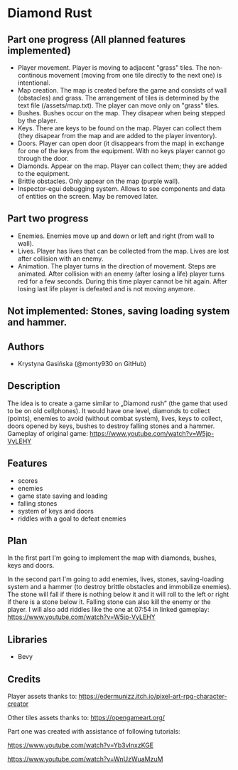 # Diamond Rust

## Part one progress (All planned features implemented)
- Player movement. Player is moving to adjacent "grass" tiles. The non-continous movement (moving from one tile directly to the next one) is intentional.
- Map creation. The map is created before the game and consists of wall (obstacles) and grass. The arrangement of tiles is determined by the text file (/assets/map.txt). The player can move only on "grass" tiles.
- Bushes. Bushes occur on the map. They disapear when being stepped by the player.
- Keys. There are keys to be found on the map. Player can collect them (they disapear from the map and are added to the player inventory).
- Doors. Player can open door (it disappears from the map) in exchange for one of the keys from the equipment. With no keys player cannot go through the door.
- Diamonds. Appear on the map. Player can collect them; they are added to the equipment.
- Brittle obstacles. Only appear on the map (purple wall).
- Inspector-egui debugging system. Allows to see components and data of entities on the screen. May be removed later. 

## Part two progress
- Enemies. Enemies move up and down or left and right (from wall to wall).
- Lives. Player has lives that can be collected from the map. Lives are lost after collision with an enemy.
- Animation. The player turns in the direction of movement. Steps are animated. After collision with an enemy (after losing a life) player turns red for a few seconds. During this time player cannot be hit again. After losing last life player is defeated and is not moving anymore.
## Not implemented: Stones, saving loading system and hammer.

## Authors
- Krystyna Gasińska (@monty930 on GitHub)

## Description
The idea is to create a game similar to „Diamond rush” (the game that used to be on old cellphones). It would have one level, diamonds to collect (points), enemies to avoid (without combat system), lives, keys to collect, doors opened by keys, bushes to destroy falling stones and a hammer.
Gameplay of original game: https://www.youtube.com/watch?v=W5jp-VyLEHY

## Features
- scores
- enemies
- game state saving and loading
- falling stones
- system of keys and doors
- riddles with a goal to defeat enemies

## Plan
In the first part I'm going to implement the map with diamonds, bushes, keys and doors.

In the second part I'm going to add enemies, lives, stones, saving-loading system and a hammer (to destroy brittle obstacles and immobilize enemies). The stone will fall if there is nothing below it and it will roll to the left or right if there is a stone below it. Falling stone can also kill the enemy or the player.
I will also add riddles like the one at 07:54 in linked gameplay: https://www.youtube.com/watch?v=W5jp-VyLEHY

## Libraries
- Bevy

## Credits
Player assets thanks to: https://edermunizz.itch.io/pixel-art-rpg-character-creator

Other tiles assets thanks to: https://opengameart.org/

Part one was created with assistance of following tutorials:

https://www.youtube.com/watch?v=Yb3vInxzKGE

https://www.youtube.com/watch?v=WnUzWuaMzuM
